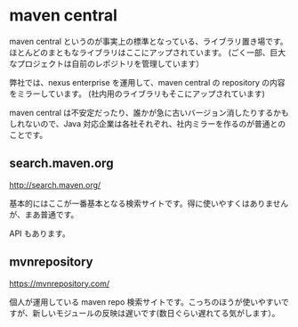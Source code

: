 # maven central

maven central というのが事実上の標準となっている、ライブラリ置き場です。
ほとんどのまともなライブラリはここにアップされています。
(ごく一部、巨大なプロジェクトは自前のレポジトリを管理しています）

弊社では、nexus enterprise を運用して、maven central の repository の内容をミラーしています。
(社内用のライブラリもそこにアップされています)

maven central は不安定だったり、誰かが急に古いバージョン消したりするかもしれないので、Java 対応企業は各社それぞれ、社内ミラーを作るのが普通とのことです。

## search.maven.org

http://search.maven.org/

基本的にはここが一番基本となる検索サイトです。得に使いやすくはありませんが、まあ普通です。

API もあります。

## mvnrepository

https://mvnrepository.com/

個人が運用している maven repo 検索サイトです。こっちのほうが使いやすいですが、新しいモジュールの反映は遅いです(数日ぐらい遅れてる気がします）。
